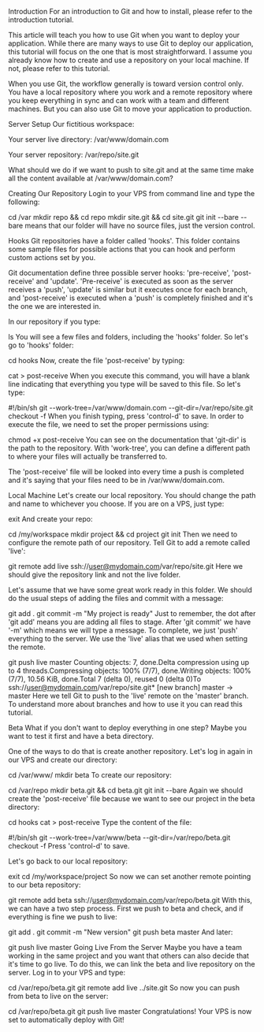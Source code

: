 
Introduction
For an introduction to Git and how to install, please refer to the introduction tutorial.

This article will teach you how to use Git when you want to deploy your application. While there are many ways to use Git to deploy our application, this tutorial will focus on the one that is most straightforward. I assume you already know how to create and use a repository on your local machine. If not, please refer to this tutorial.

When you use Git, the workflow generally is toward version control only. You have a local repository where you work and a remote repository where you keep everything in sync and can work with a team and different machines. But you can also use Git to move your application to production.

Server Setup
Our fictitious workspace:

Your server live directory: /var/www/domain.com

Your server repository: /var/repo/site.git

What should we do if we want to push to site.git and at the same time make all the content available at /var/www/domain.com?

Creating Our Repository
Login to your VPS from command line and type the following:

cd /var
mkdir repo && cd repo
mkdir site.git && cd site.git
git init --bare
--bare means that our folder will have no source files, just the version control.

Hooks
Git repositories have a folder called 'hooks'. This folder contains some sample files for possible actions that you can hook and perform custom actions set by you.

Git documentation define three possible server hooks: 'pre-receive', 'post-receive' and 'update'. 'Pre-receive' is executed as soon as the server receives a 'push', 'update' is similar but it executes once for each branch, and 'post-receive' is executed when a 'push' is completely finished and it's the one we are interested in.

In our repository if you type:

ls
You will see a few files and folders, including the 'hooks' folder. So let's go to 'hooks' folder:

cd hooks
Now, create the file 'post-receive' by typing:

cat > post-receive
When you execute this command, you will have a blank line indicating that everything you type will be saved to this file. So let's type:

#!/bin/sh
git --work-tree=/var/www/domain.com --git-dir=/var/repo/site.git checkout -f
When you finish typing, press 'control-d' to save. In order to execute the file, we need to set the proper permissions using:

chmod +x post-receive
You can see on the documentation that 'git-dir' is the path to the repository. With 'work-tree', you can define a different path to where your files will actually be transferred to.

The 'post-receive' file will be looked into every time a push is completed and it's saying that your files need to be in /var/www/domain.com.

Local Machine
Let's create our local repository. You should change the path and name to whichever you choose. If you are on a VPS, just type:

exit
And create your repo:

cd /my/workspace
mkdir project && cd project
git init
Then we need to configure the remote path of our repository. Tell Git to add a remote called 'live':

git remote add live ssh://user@mydomain.com/var/repo/site.git
Here we should give the repository link and not the live folder.

Let's assume that we have some great work ready in this folder. We should do the usual steps of adding the files and commit with a message:

git add .
git commit -m "My project is ready"
Just to remember, the dot after 'git add' means you are adding all files to stage. After 'git commit' we have '-m' which means we will type a message. To complete, we just 'push' everything to the server. We use the 'live' alias that we used when setting the remote.

git push live master
Counting objects: 7, done.Delta compression using up to 4 threads.Compressing objects: 100% (7/7), done.Writing objects: 100% (7/7), 10.56 KiB, done.Total 7 (delta 0), reused 0 (delta 0)To ssh://user@mydomain.com/var/repo/site.git* [new branch]      master -> master
Here we tell Git to push to the 'live' remote on the 'master' branch. To understand more about branches and how to use it you can read this tutorial.

Beta
What if you don't want to deploy everything in one step? Maybe you want to test it first and have a beta directory.

One of the ways to do that is create another repository. Let's log in again in our VPS and create our directory:

cd /var/www/
mkdir beta
To create our repository:

cd /var/repo
mkdir beta.git && cd beta.git
git init --bare
Again we should create the 'post-receive' file because we want to see our project in the beta directory:

cd hooks
cat > post-receive
Type the content of the file:

#!/bin/sh
git --work-tree=/var/www/beta --git-dir=/var/repo/beta.git checkout -f
Press 'control-d' to save.

Let's go back to our local repository:

exit
cd /my/workspace/project
So now we can set another remote pointing to our beta repository:

git remote add beta ssh://user@mydomain.com/var/repo/beta.git
With this, we can have a two step process. First we push to beta and check, and if everything is fine we push to live:

git add .
git commit -m "New version"
git push beta master
And later:

git push live master
Going Live From the Server
Maybe you have a team working in the same project and you want that others can also decide that it's time to go live. To do this, we can link the beta and live repository on the server. Log in to your VPS and type:

cd /var/repo/beta.git
git remote add live ../site.git
So now you can push from beta to live on the server:

cd /var/repo/beta.git
git push live master
Congratulations! Your VPS is now set to automatically deploy with Git!
